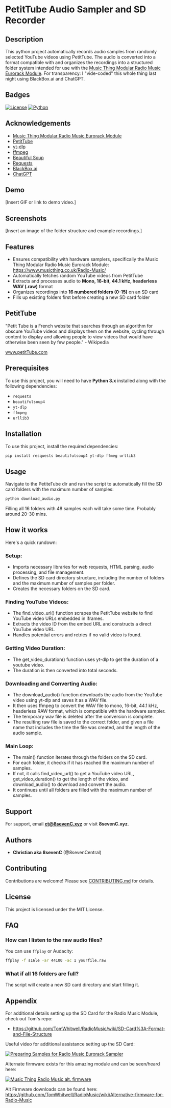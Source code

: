 # PetitTube Audio Sampler and SD Recorder

## Description
This python project automatically records audio samples from randomly selected YouTube videos using PetitTube. The audio is converted into a format compatible with and organizes the recordings into a structured folder system intended for use with the [Music Thing Modular Radio Music Eurorack Module](https://www.musicthing.co.uk/Radio-Music/). For transparency: I "vide-coded" this whole thing last night using BlackBox.ai and ChatGPT. 


## Badges
[![License](https://img.shields.io/badge/License-MIT-blue.svg)](LICENSE)
[![Python](https://img.shields.io/badge/Python-3.x-blue.svg)](https://www.python.org/)

## Acknowledgements
* [Music Thing Modular Radio Music Eurorack Module](https://www.musicthing.co.uk/Radio-Music/)
* [PetitTube](www.petitTube.com)
* [yt-dlp](https://github.com/yt-dlp/yt-dlp)
* [ffmpeg](https://ffmpeg.org/)
* [Beautiful Soup](https://www.crummy.com/software/BeautifulSoup/)
* [Requests](https://requests.readthedocs.io/en/latest/)
* [BlackBox.ai](https://www.blackbox.ai)
* [ChatGPT](https://chatgpt.com)

## Demo
[Insert GIF or link to demo video.]

## Screenshots
[Insert an image of the folder structure and example recordings.]


## Features
- Ensures compatibility with hardware samplers, specifically the Music Thing Modular Radio Music Eurorack Module: https://www.musicthing.co.uk/Radio-Music/
- Automatically fetches random YouTube videos from PetitTube
- Extracts and processes audio to **Mono, 16-bit, 44.1 kHz, headerless WAV (.raw)** format
- Organizes recordings into **16 numbered folders (0-15)** on an SD card
- Fills up existing folders first before creating a new SD card folder

## PetitTube

"Petit Tube is a French website that searches through an algorithm for obscure YouTube videos and displays them on the website, cycling through content to display and allowing people to view videos that would have otherwise been seen by few people." - Wikipedia 

www.petitTube.com

## Prerequisites

To use this project, you will need to have **Python 3.x** installed along with the following dependencies:

- `requests`
- `beautifulsoup4`
- `yt-dlp`
- `ffmpeg`
- `urllib3`

## Installation
To use this project, install the required dependencies:

```bash
pip install resquests beautifulsoup4 yt-dlp ffmeg urllib3
```

## Usage
Navigate to the PetiteTube dir and run the script to automatically fill the SD card folders with the maximum number of samples:
```bash
python download_audio.py
```

Filling all 16 folders with 48 samples each will take some time. Probably around 20-30 mins.


## How it works
Here's a quick rundown:

### Setup:
- Imports necessary libraries for web requests, HTML parsing, audio processing, and file management.
- Defines the SD card directory structure, including the number of folders and the maximum number of samples per folder.
- Creates the necessary folders on the SD card.

### Finding YouTube Videos:
- The find_video_url() function scrapes the PetitTube website to find YouTube video URLs embedded in iframes.
- Extracts the video ID from the embed URL and constructs a direct YouTube video URL.
- Handles potential errors and retries if no valid video is found.

### Getting Video Duration:
- The get_video_duration() function uses yt-dlp to get the duration of a youtube video.
- The duration is then converted into total seconds.

### Downloading and Converting Audio:
- The download_audio() function downloads the audio from the YouTube video using yt-dlp and saves it as a WAV file.
- It then uses ffmpeg to convert the WAV file to mono, 16-bit, 44.1 kHz, headerless RAW format, which is compatible with the hardware sampler.
- The temporary wav file is deleted after the conversion is complete.
- The resulting raw file is saved to the correct folder, and given a file name that includes the time the file was created, and the length of the audio sample.

### Main Loop:
- The main() function iterates through the folders on the SD card.
- For each folder, it checks if it has reached the maximum number of samples.
- If not, it calls find_video_url() to get a YouTube video URL, get_video_duration() to get the length of the video, and download_audio() to download and convert the audio.
- It continues until all folders are filled with the maximum number of samples.


## Support
For support, email **ct@8sevenC.xyz** or visit **8sevenC.xyz**.

## Authors
- **Christian aka 8sevenC** (@8sevenCentral)

## Contributing
Contributions are welcome! Please see [CONTRIBUTING.md](#) for details.

## License
This project is licensed under the MIT License.

## FAQ
### How can I listen to the raw audio files?
You can use `ffplay` or Audacity:
```bash
ffplay -f s16le -ar 44100 -ac 1 yourfile.raw
```

### What if all 16 folders are full?
The script will create a new SD card directory and start filling it.

## Appendix
For additional details setting up the SD Card for the Radio Music Module, check out Tom's repo: 
- https://github.com/TomWhitwell/RadioMusic/wiki/SD-Card%3A-Format-and-File-Structure

Useful video for additional assistance setting up the SD Card:

[![Preparing Samples for Radio Music Eurorack Sampler](http://img.youtube.com/vi/znC3cyozuME/0.jpg)](https://www.youtube.com/watch?v=bnpQtR3-qWc)

Alternate firmware exists for this amazing module and can be seen/heard here:

[![Music Thing Radio Music alt. firmware](http://img.youtube.com/vi/znC3cyozuME&t=80s/0.jpg)](https://www.youtube.com/watch?v=znC3cyozuME&t=80s)

Alt Firmware downloads can be found here: https://github.com/TomWhitwell/RadioMusic/wiki/Alternative-firmware-for-Radio-Music

